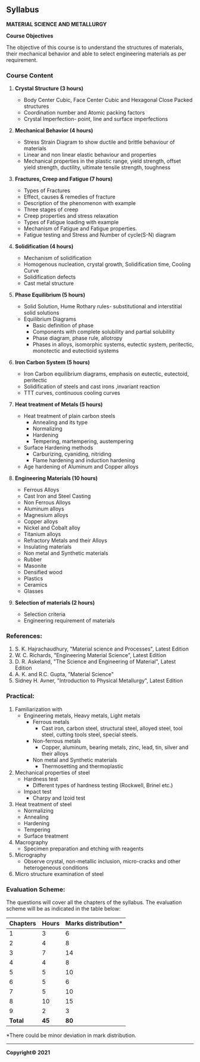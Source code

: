 ## Syllabus

**MATERIAL SCIENCE AND METALLURGY**

**Course Objectives**

The objective of this course is to understand the structures of materials, their mechanical behavior and able to select engineering materials as per requirement.

### **Course Content**

1. **Crystal Structure (3 hours)**
    * Body Center Cubic, Face Center Cubic and Hexagonal Close Packed structures
    * Coordination number and Atomic packing factors
    * Crystal Imperfection- point, line and surface imperfections
    
2. **Mechanical Behavior (4 hours)**
    * Stress Strain Diagram to show ductile and brittle behaviour of materials
    * Linear and non linear elastic behaviour and properties
    * Mechanical properties in the plastic range, yield strength, offset yield strength, ductility, ultimate tensile strength, toughness

3. **Fractures, Creep and Fatigue (7 hours)**
    * Types of Fractures
    * Effect, causes & remedies of fracture
    * Description of the phenomenon with example
    * Three stages of creep
    * Creep properties and stress relaxation
    * Types of Fatigue loading with example
    * Mechanism of Fatigue and Fatigue properties.
    * Fatigue testing and Stress and Number of cycle(S-N) diagram

4. **Solidification (4 hours)**
    * Mechanism of solidification
    * Homogenous nucleation, crystal growth, Solidification time, Cooling Curve
    * Solidification defects
    * Cast metal structure

5. **Phase Equilibrium (5 hours)**
    * Solid Solution, Hume Rothary rules- substitutional and interstitial solid solutions
    * Equilibrium Diagrams
        * Basic definition of phase
        * Components with complete solubility and partial solubility
        * Phase diagram, phase rule, allotropy
        * Phases in alloys, isomorphic systems, eutectic system, peritectic, monotectic and eutectioid systems

6. **Iron Carbon System (5 hours)**
    * Iron Carbon equilibrium diagrams, emphasis on eutectic, eutectoid, peritectic
    * Solidification of steels and cast irons ,invariant reaction
    * TTT curves, continuous cooling curves

7. **Heat treatment of Metals (5 hours)**
    * Heat treatment of plain carbon steels
        * Annealing and its type
        * Normalizing
        * Hardening
        * Tempering, martempering, austempering
    * Surface Hardening methods
        * Carburizing, cyaniding, nitriding
        * Flame hardening and induction hardening
    * Age hardening of Aluminum and Copper alloys

8. **Engineering Materials (10 hours)**
    * Ferrous Alloys
    * Cast Iron and Steel Casting
    * Non Ferrous Alloys
    * Aluminum alloys
    * Magnesium alloys
    * Copper alloys
    * Nickel and Cobalt alloy
    * Titanium alloys
    * Refractory Metals and their Alloys
    * Insulating materials
    * Non metal and Synthetic materials
    * Rubber
    * Masonite
    * Densified wood
    * Plastics
    * Ceramics
    * Glasses

9. **Selection of materials (2 hours)**
    * Selection criteria
    * Engineering requirement of materials

### **References:**

1. S. K. Hajrachaudhury, "Material science and Processes", Latest Edition
2. W. C. Richards, "Engineering Material Science", Latest Edition
3. D. R. Askeland, "The Science and Engineering of Material", Latest Edition
4. A. K. and R.C. Gupta, "Material Science"
5. Sidney H. Avner, "Introduction to Physical Metallurgy", Latest Edition

### **Practical:**

1. Familiarization with
    * Engineering metals, Heavy metals, Light metals
        * Ferrous metals
            * Cast iron, carbon steel, structural steel, alloyed steel, tool steel, cutting tools steel, special steels.
        * Non-ferrous metals
            * Copper, aluminum, bearing metals, zinc, lead, tin, silver and their alloys
        * Non metal and Synthetic materials
            * Thermosetting and thermoplastic
2. Mechanical properties of steel
    * Hardness test
        * Different types of hardness testing (Rockwell, Brinel etc.)
    * Impact test
        * Charpy and Izoid test
3. Heat treatment of steel
    * Normalizing
    * Annealing
    * Hardening
    * Tempering
    * Surface treatment
4. Macrography
    * Specimen preparation and etching with reagents
5. Micrography
    * Observe crystal, non-metallic inclusion, micro-cracks and other heterogeneous conditions
6. Micro structure examination of steel

### **Evaluation Scheme:**

The questions will cover all the chapters of the syllabus. The evaluation scheme will be as indicated in the table below:

| Chapters | Hours | Marks distribution* |
|---|---|---|
| 1 | 3 | 6 |
| 2 | 4 | 8 |
| 3 | 7 | 14 |
| 4 | 4 | 8 |
| 5 | 5 | 10 |
| 6 | 5 | 6 |
| 7 | 5 | 10 |
| 8 | 10 | 15 |
| 9 | 2 | 3 |
| **Total** | **45** | **80** |

*There could be minor deviation in mark distribution.

---

**Copyright&copy; 2021** 
